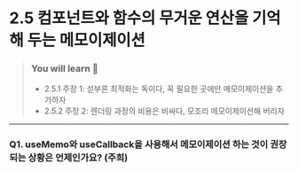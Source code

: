 # 2.5 컴포넌트와 함수의 무거운 연산을 기억해 두는 메모이제이션

> ### You will learn 📝
>- 2.5.1 주장 1: 섣부른 최적화는 독이다, 꼭 필요한 곳에만 메모이제이션을 추가하자
>- 2.5.2 주장 2: 렌더링 과정의 비용은 비싸다, 모조리 메모이제이션해 버리자

---

### Q1. useMemo와 useCallback을 사용해서 메모이제이션 하는 것이 권장되는 상황은 언제인가요? (주희)
